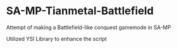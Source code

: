 # SA-MP-Tianmetal-Battlefield

Attempt of making a Battlefield-like conquest gamemode in SA-MP

Utilized YSI Library to enhance the script 
